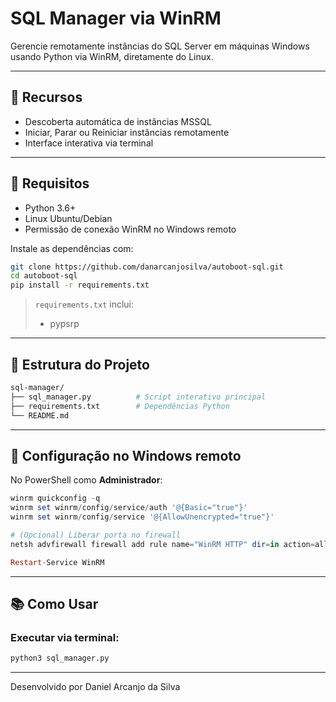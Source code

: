 
# SQL Manager via WinRM

Gerencie remotamente instâncias do SQL Server em máquinas Windows usando Python via WinRM, diretamente do Linux.

---

## 🚀 Recursos

- Descoberta automática de instâncias MSSQL
- Iniciar, Parar ou Reiniciar instâncias remotamente
- Interface interativa via terminal

---

## 🧰 Requisitos

- Python 3.6+
- Linux Ubuntu/Debian
- Permissão de conexão WinRM no Windows remoto

Instale as dependências com:

```bash
git clone https://github.com/danarcanjosilva/autoboot-sql.git
cd autoboot-sql
pip install -r requirements.txt
```

> `requirements.txt` inclui:
> - pypsrp

---

## 📁 Estrutura do Projeto

```bash
sql-manager/
├── sql_manager.py          # Script interativo principal
├── requirements.txt        # Dependências Python
└── README.md
```

---

## 🚧 Configuração no Windows remoto

No PowerShell como **Administrador**:

```powershell
winrm quickconfig -q
winrm set winrm/config/service/auth '@{Basic="true"}'
winrm set winrm/config/service '@{AllowUnencrypted="true"}'

# (Opcional) Liberar porta no firewall
netsh advfirewall firewall add rule name="WinRM HTTP" dir=in action=allow protocol=TCP localport=5985

Restart-Service WinRM
```

---

## 📚 Como Usar

### Executar via terminal:

```bash
python3 sql_manager.py
```

---


Desenvolvido por Daniel Arcanjo da Silva


